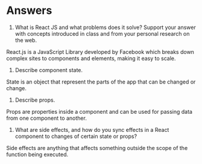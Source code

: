 # Answers

1. What is React JS and what problems does it solve? Support your answer with concepts introduced in class and from your personal research on the web.

React.js is a JavaScript Library developed by Facebook which breaks down complex sites to components and elements, making it easy to scale. 

1. Describe component state.

State is an object that represent the parts of the app that can be changed or change. 

1. Describe props.

Props are properties inside a component and can be used for passing data from one component to another. 

1. What are side effects, and how do you sync effects in a React component to changes of certain state or props?

Side effects are anything that affects something outside the scope of the function being executed.